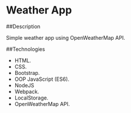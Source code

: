 # Weather App

##Description

Simple weather app using OpenWeatherMap API.

##Technologies

- HTML.
- CSS.
- Bootstrap.
- OOP JavaScript (ES6).
- NodeJS
- Webpack.
- LocalStorage.
- OpenWeatherMap API.
